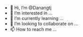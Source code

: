 - 👋 Hi, I’m @Danangtj
- 👀 I’m interested in ...
- 🌱 I’m currently learning ...
- 💞️ I’m looking to collaborate on ...
- 📫 How to reach me ...

<!---
Danangtj/Danangtj is a ✨ special ✨ repository because its `README.md` (this file) appears on your GitHub profile.
You can click the Preview link to take a look at your changes.
--->

